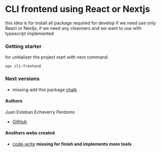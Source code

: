 # CLI frontend using React or Nextjs

this idea is for install all package required for develop if we need use only React or Nextjs, if we need any cleanners and we want to use with typescript implemented

### Getting starter

for unitializer the project start with next command:

```
npx cli-frontend
```

### Next versions

- missing add this package [chalk](https://www.npmjs.com/package/chalk)

#### Authors

Juan Esteban Echeverry Perdomo
- [GitHub](https://github.com/Juanestban)

#### Anothers webs created

- [code-write](https://code-write.vercel.app/) **missing for finish and implements more tools**